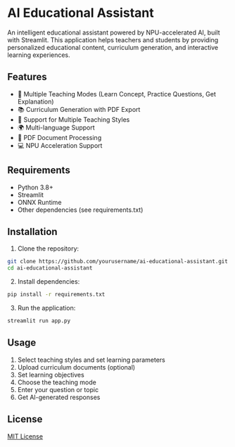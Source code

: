 # AI Educational Assistant

An intelligent educational assistant powered by NPU-accelerated AI, built with Streamlit. This application helps teachers and students by providing personalized educational content, curriculum generation, and interactive learning experiences.

## Features

- 🎯 Multiple Teaching Modes (Learn Concept, Practice Questions, Get Explanation)
- 📚 Curriculum Generation with PDF Export
- 🎨 Support for Multiple Teaching Styles
- 🌍 Multi-language Support
- 📑 PDF Document Processing
- 💻 NPU Acceleration Support

## Requirements

- Python 3.8+
- Streamlit
- ONNX Runtime
- Other dependencies (see requirements.txt)

## Installation

1. Clone the repository:

```bash
git clone https://github.com/yourusername/ai-educational-assistant.git
cd ai-educational-assistant
```

2. Install dependencies:

```bash
pip install -r requirements.txt
```

3. Run the application:

```bash
streamlit run app.py
```

## Usage

1. Select teaching styles and set learning parameters
2. Upload curriculum documents (optional)
3. Set learning objectives
4. Choose the teaching mode
5. Enter your question or topic
6. Get AI-generated responses

## License

[MIT License](LICENSE)